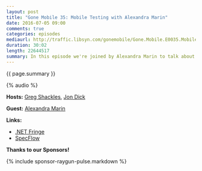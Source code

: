 ```yaml
---
layout: post
title: "Gone Mobile 35: Mobile Testing with Alexandra Marin"
date: 2016-07-05 09:00
comments: true
categories: episodes
mediaurl: http://traffic.libsyn.com/gonemobile/Gone.Mobile.E0035.Mobile.Testing.with.Alexandra.Marin.mp3
duration: 30:02
length: 22644517
summary: In this episode we're joined by Alexandra Marin to talk about Behavior Driven Development for Xamarin Developers
---
```


{{ page.summary }}

<!-- more -->

{% audio %}

**Hosts:** [Greg Shackles](http://twitter.com/gshackles), [Jon Dick](http://twitter.com/redth)

**Guest:** [Alexandra Marin](https://twitter.com/xmonodev)

**Links:** 

- [.NET Fringe](http://dotnetfringe.org/)
- [SpecFlow](http://www.specflow.org/)

**Thanks to our Sponsors!**

{% include sponsor-raygun-pulse.markdown %}
